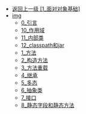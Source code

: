 - [返回上一级 [1_面对对象基础]](page/后端/JavaNote/2_Java(书栈)/3_面对对象编程/1_面对对象基础/)
- [img](page/后端/JavaNote/2_Java(书栈)/3_面对对象编程/1_面对对象基础/img/)
  - [0_引言](page/后端/JavaNote/2_Java(书栈)/3_面对对象编程/1_面对对象基础/img/0_引言/)
  - [10_作用域](page/后端/JavaNote/2_Java(书栈)/3_面对对象编程/1_面对对象基础/img/10_作用域/)
  - [11_内部类](page/后端/JavaNote/2_Java(书栈)/3_面对对象编程/1_面对对象基础/img/11_内部类/)
  - [12_classpath和jar](page/后端/JavaNote/2_Java(书栈)/3_面对对象编程/1_面对对象基础/img/12_classpath和jar/)
  - [1_方法](page/后端/JavaNote/2_Java(书栈)/3_面对对象编程/1_面对对象基础/img/1_方法/)
  - [2_构造方法](page/后端/JavaNote/2_Java(书栈)/3_面对对象编程/1_面对对象基础/img/2_构造方法/)
  - [3_方法重载](page/后端/JavaNote/2_Java(书栈)/3_面对对象编程/1_面对对象基础/img/3_方法重载/)
  - [4_继承](page/后端/JavaNote/2_Java(书栈)/3_面对对象编程/1_面对对象基础/img/4_继承/)
  - [5_多态](page/后端/JavaNote/2_Java(书栈)/3_面对对象编程/1_面对对象基础/img/5_多态/)
  - [6_抽象类](page/后端/JavaNote/2_Java(书栈)/3_面对对象编程/1_面对对象基础/img/6_抽象类/)
  - [7_接口](page/后端/JavaNote/2_Java(书栈)/3_面对对象编程/1_面对对象基础/img/7_接口/)
  - [8_静态字段和静态方法](page/后端/JavaNote/2_Java(书栈)/3_面对对象编程/1_面对对象基础/img/8_静态字段和静态方法/)

